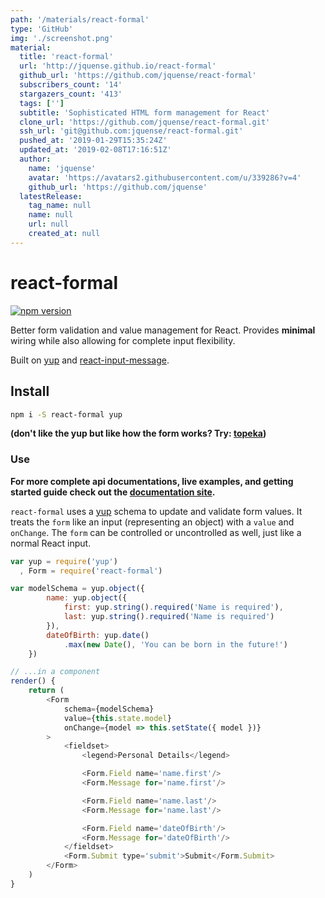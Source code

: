 ```yaml
---
path: '/materials/react-formal'
type: 'GitHub'
img: './screenshot.png'
material:
  title: 'react-formal'
  url: 'http://jquense.github.io/react-formal'
  github_url: 'https://github.com/jquense/react-formal'
  subscribers_count: '14'
  stargazers_count: '413'
  tags: ['']
  subtitle: 'Sophisticated HTML form management for React'
  clone_url: 'https://github.com/jquense/react-formal.git'
  ssh_url: 'git@github.com:jquense/react-formal.git'
  pushed_at: '2019-01-29T15:35:24Z'
  updated_at: '2019-02-08T17:16:51Z'
  author:
    name: 'jquense'
    avatar: 'https://avatars2.githubusercontent.com/u/339286?v=4'
    github_url: 'https://github.com/jquense'
  latestRelease:
    tag_name: null
    name: null
    url: null
    created_at: null
---
```

# react-formal
[![npm version](https://img.shields.io/npm/v/react-formal.svg?style=flat-square)](https://www.npmjs.com/package/react-formal)

Better form validation and value management for React. Provides __minimal__ wiring while also allowing for complete input flexibility.

Built on [yup](https://github.com/jquense/yup) and [react-input-message](https://github.com/jquense/react-input-message).

## Install

```sh
npm i -S react-formal yup
```

__(don't like the yup but like how the form works? Try: [topeka](https://github.com/jquense/topeka))__

### Use

__For more complete api documentations, live examples, and getting started guide check out the [documentation site](http://jquense.github.io/react-formal).__

`react-formal` uses a [yup](https://github.com/jquense/yup) schema to update and validate form values. It treats the `form` like an input (representing an object) with a `value` and `onChange`. The `form` can be controlled or uncontrolled as well, just like a normal React input.

```js
var yup = require('yup')
  , Form = require('react-formal')

var modelSchema = yup.object({
        name: yup.object({
            first: yup.string().required('Name is required'),
            last: yup.string().required('Name is required')
        }),
        dateOfBirth: yup.date()
            .max(new Date(), 'You can be born in the future!')
    })

// ...in a component
render() {
    return (
        <Form
            schema={modelSchema}
            value={this.state.model}
            onChange={model => this.setState({ model })}
        >
            <fieldset>
                <legend>Personal Details</legend>

                <Form.Field name='name.first'/>
                <Form.Message for='name.first'/>

                <Form.Field name='name.last'/>
                <Form.Message for='name.last'/>

                <Form.Field name='dateOfBirth'/>
                <Form.Message for='dateOfBirth'/>
            </fieldset>
            <Form.Submit type='submit'>Submit</Form.Submit>
        </Form>
    )
}
```
